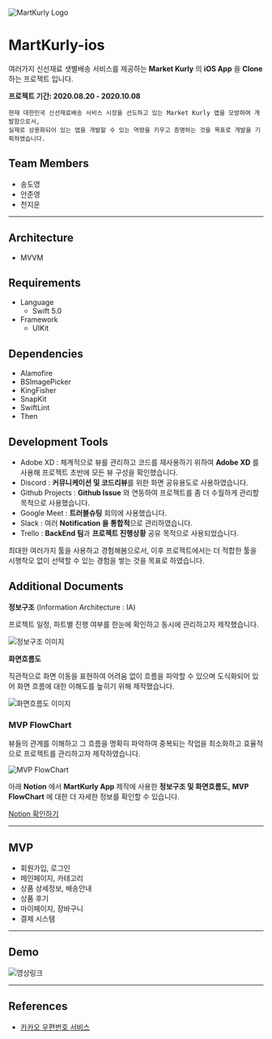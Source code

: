 ![MartKurly Logo](https://user-images.githubusercontent.com/41736472/95359814-870a0780-0905-11eb-9c9a-c07e095f71e6.png)

# MartKurly-ios

여러가지 신선재료 샛별배송 서비스를 제공하는 **Market Kurly** 의 **iOS App** 을 **Clone** 하는 프로젝트 입니다.

**프로젝트 기간: 2020.08.20 - 2020.10.08**

```
현재 대한민국 신선재료배송 서비스 시장을 선도하고 있는 Market Kurly 앱을 모방하여 개발함으로서,
실제로 상용화되어 있는 앱을 개발할 수 있는 역량을 키우고 증명하는 것을 목표로 개발을 기획하였습니다.
```

## Team Members

- 송도영
- 안준영
- 천지운

---

## Architecture

- MVVM

## Requirements

- Language
  - Swift 5.0
- Framework
  - UIKit

## Dependencies

- Alamofire
- BSImagePicker
- KingFisher
- SnapKit
- SwiftLint
- Then

## Development Tools

- Adobe XD : 체계적으로 뷰를 관리하고 코드를 재사용하기 위하여 **Adobe XD** 를 사용해 프로젝트 초반에 모든 뷰 구성을 확인했습니다.
- Discord : **커뮤니케이션 및 코드리뷰**를 위한 화면 공유용도로 사용하였습니다.
- Github Projects : **Github Issue** 와 연동하여 프로젝트를 좀 더 수월하게 관리할 목적으로 사용했습니다.
- Google Meet : **트러블슈팅** 회의에 사용했습니다.
- Slack : 여러 **Notification 을 통합적**으로 관리하였습니다.
- Trello : **BackEnd 팀**과 **프로젝트 진행상황** 공유 목적으로 사용되었습니다.

최대한 여러가지 툴을 사용하고 경험해봄으로서, 이후 프로젝트에서는 더 적합한 툴을 시행착오 없이 선택할 수 있는 경험을 쌓는 것을 목표로 하였습니다.

## Additional Documents

**정보구조** (Information Architecture : IA)

프로젝트 일정, 파트별 진행 여부를 한눈에 확인하고 동시에 관리하고자 제작했습니다.

![정보구조 이미지](https://user-images.githubusercontent.com/41736472/95364202-81172500-090b-11eb-931b-4765e4a0def8.png)

**화면흐름도**

직관적으로 화면 이동을 표현하여 어려움 없이 흐름을 파악할 수 있으며 도식화되어 있어 화면 흐름에 대한 이해도를 높히기 위해 제작했습니다.

![화면흐름도 이미지](https://user-images.githubusercontent.com/41736472/95364209-82485200-090b-11eb-82d8-692b192ebc14.png)

### MVP FlowChart

뷰들의 관계를 이해하고 그 흐름을 명확히 파악하여 중복되는 작업을 최소화하고 효율적으로 프로젝트를 관리하고자 제작하였습니다.

![MVP FlowChart](https://user-images.githubusercontent.com/41736472/95364435-c5a2c080-090b-11eb-9a26-c459c6dc5d32.png)

아래 **Notion** 에서 **MartKurly App** 제작에 사용한 **정보구조 및 화면흐름도,** **MVP FlowChart** 에 대한 더 자세한 정보를 확인할 수 있습니다.

[Notion 확인하기](https://www.notion.so/Mart-Kurly-4fbaeae14a874fdd96698f06472137e1)

---

## MVP

- 회원가입, 로그인
- 메인페이지, 카테고리
- 상품 상세정보, 배송안내
- 상품 후기
- 마이페이지, 장바구니
- 결제 시스템

---

## Demo

![영상링크]()

---

## References

- [카카오 우편번호 서비스](http://postcode.map.daum.net/guide)

